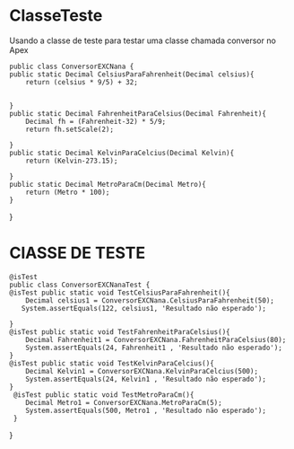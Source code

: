 # ClasseTeste
Usando a classe de teste para testar uma classe chamada conversor no Apex










    public class ConversorEXCNana {
    public static Decimal CelsiusParaFahrenheit(Decimal celsius){
        return (celsius * 9/5) + 32;


    }
    public static Decimal FahrenheitParaCelsius(Decimal Fahrenheit){
        Decimal fh = (Fahrenheit-32) * 5/9;
        return fh.setScale(2);

    }
    public static Decimal KelvinParaCelcius(Decimal Kelvin){
        return (Kelvin-273.15);

    }
    public static Decimal MetroParaCm(Decimal Metro){
        return (Metro * 100);
    }
    

}


   # ClASSE DE TESTE

    @isTest
    public class ConversorEXCNanaTest {
    @isTest public static void TestCelsiusParaFahrenheit(){
        Decimal celsius1 = ConversorEXCNana.CelsiusParaFahrenheit(50);
       System.assertEquals(122, celsius1, 'Resultado não esperado');
        
    }
    @isTest public static void TestFahrenheitParaCelsius(){
        Decimal Fahrenheit1 = ConversorEXCNana.FahrenheitParaCelsius(80);
        System.assertEquals(24, Fahrenheit1 , 'Resultado não esperado');
    }
    @isTest public static void TestKelvinParaCelcius(){
        Decimal Kelvin1 = ConversorEXCNana.KelvinParaCelcius(500);
        System.assertEquals(24, Kelvin1 , 'Resultado não esperado');
    }
     @isTest public static void TestMetroParaCm(){
        Decimal Metro1 = ConversorEXCNana.MetroParaCm(5);
        System.assertEquals(500, Metro1 , 'Resultado não esperado');
     }

}


